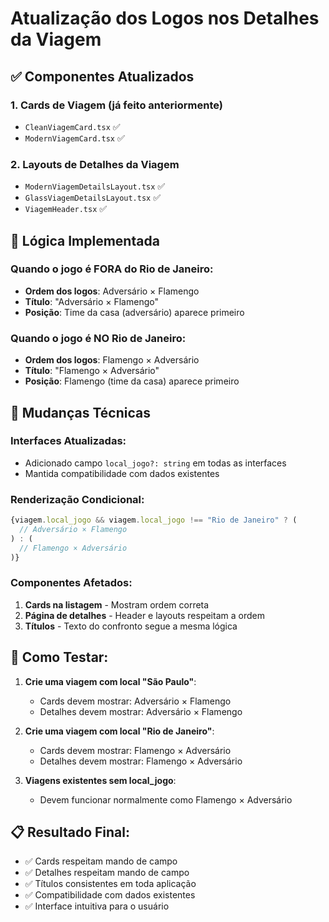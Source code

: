 # Atualização dos Logos nos Detalhes da Viagem

## ✅ Componentes Atualizados

### 1. Cards de Viagem (já feito anteriormente)
- `CleanViagemCard.tsx` ✅
- `ModernViagemCard.tsx` ✅

### 2. Layouts de Detalhes da Viagem
- `ModernViagemDetailsLayout.tsx` ✅
- `GlassViagemDetailsLayout.tsx` ✅
- `ViagemHeader.tsx` ✅

## 🎯 Lógica Implementada

### Quando o jogo é FORA do Rio de Janeiro:
- **Ordem dos logos**: Adversário × Flamengo
- **Título**: "Adversário × Flamengo"
- **Posição**: Time da casa (adversário) aparece primeiro

### Quando o jogo é NO Rio de Janeiro:
- **Ordem dos logos**: Flamengo × Adversário  
- **Título**: "Flamengo × Adversário"
- **Posição**: Flamengo (time da casa) aparece primeiro

## 🔧 Mudanças Técnicas

### Interfaces Atualizadas:
- Adicionado campo `local_jogo?: string` em todas as interfaces
- Mantida compatibilidade com dados existentes

### Renderização Condicional:
```typescript
{viagem.local_jogo && viagem.local_jogo !== "Rio de Janeiro" ? (
  // Adversário × Flamengo
) : (
  // Flamengo × Adversário
)}
```

### Componentes Afetados:
1. **Cards na listagem** - Mostram ordem correta
2. **Página de detalhes** - Header e layouts respeitam a ordem
3. **Títulos** - Texto do confronto segue a mesma lógica

## 🧪 Como Testar:

1. **Crie uma viagem com local "São Paulo"**:
   - Cards devem mostrar: Adversário × Flamengo
   - Detalhes devem mostrar: Adversário × Flamengo

2. **Crie uma viagem com local "Rio de Janeiro"**:
   - Cards devem mostrar: Flamengo × Adversário
   - Detalhes devem mostrar: Flamengo × Adversário

3. **Viagens existentes sem local_jogo**:
   - Devem funcionar normalmente como Flamengo × Adversário

## 📋 Resultado Final:

- ✅ Cards respeitam mando de campo
- ✅ Detalhes respeitam mando de campo  
- ✅ Títulos consistentes em toda aplicação
- ✅ Compatibilidade com dados existentes
- ✅ Interface intuitiva para o usuário